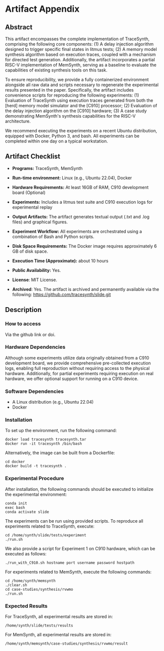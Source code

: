 # Artifact Appendix

## Abstract

This artifact encompasses the complete implementation of TraceSynth, comprising the following core components:
(1) A delay injection algorithm designed to trigger specific final states in litmus tests;
(2) A memory model synthesis algorithm based on execution traces, coupled with a mechanism for directed test generation.
Additionally, the artifact incorporates a partial RISC-V implementation of MemSynth, serving as a baseline to evaluate the capabilities of existing synthesis tools on this task.

To ensure reproducibility, we provide a fully containerized environment alongside all raw data and scripts necessary to regenerate the experimental results presented in the paper. Specifically, the artifact includes convenience scripts for reproducing the following experiments:
(1) Evaluation of TraceSynth using execution traces generated from both the [herd] memory model simulator and the [C910] processor;
(2) Evaluation of the delay injection algorithm on the [C910] hardware;
(3) A case study demonstrating MemSynth's synthesis capabilities for the RISC-V architecture.

We recommend executing the experiments on a recent Ubuntu distribution, equipped with Docker, Python 3, and bash. All experiments can be completed within one day on a typical workstation.


## Artifact Checklist

- **Programs:** TraceSynth, MemSynth
- **Run-time environment:** Linux (e.g., Ubuntu 22.04), Docker
- **Hardware Requirements:** At least 16GB of RAM, C910 development board (Optional)
- **Experiments:** Includes a litmus test suite and C910 execution logs for experimental replay

- **Output Artifacts:** The artifact generates textual output (.txt and .log files) and graphical figures.

- **Experiment Workflow:** All experiments are orchestrated using a combination of Bash and Python scripts.

- **Disk Space Requirements:** The Docker image requires approximately 6 GB of disk space.

- **Execution Time (Approximate):** about 10 hours

- **Public Availability:** Yes.

- **License**: MIT License.

- **Archived**: Yes. The artifact is archived and permanently available via the following:
        https://github.com/tracesynth/slide.git


## Description

### How to access

Via the github link or doi.

### Hardware Dependencies

Although some experiments utilize data originally obtained from a C910 development board, we provide comprehensive pre-collected execution logs, enabling full reproduction without requiring access to the physical hardware. Additionally, for partial experiments requiring execution on real hardware, we offer optional support for running on a C910 device.


### Software Dependencies

- A Linux distribution (e.g., Ubuntu 22.04)
- Docker


### Installation

To set up the environment, run the following command:


```
docker load tracesynth tracesynth.tar
docker run -it tracesynth /bin/bash
```

Alternatively, the image can be built from a Dockerfile:

```
cd docker 
docker build -t tracesynth .
```



### Experimental Procedure

After installation, the following commands should be executed to initialize the experimental environment:

```
conda init  
exec bash  
conda activate slide
```



The experiments can be run using provided scripts. To reproduce all experiments related to TraceSynth, execute:

```
cd /home/synth/slide/tests/experiment  
./run.sh  
```

We also provide a script for Experiment 1 on C910 hardware, which can be executed as follows:

```
./run_with_C910.sh hostname port username password hostpath
```


For experiments related to MemSynth, execute the following commands:

```
cd /home/synth/memsynth  
./clear.sh  
cd case-studies/synthesis/rvwmo  
./run.sh  
```



### Expected Results

For TraceSynth, all experimental results are stored in:

```
/home/synth/slide/tests/results
```



For MemSynth, all experimental results are stored in:


```
/home/synth/memsynth/case-studies/synthesis/rvwmo/result
```



